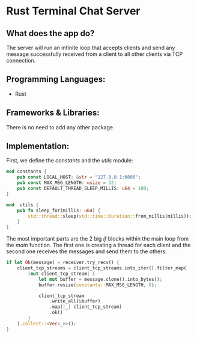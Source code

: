 # Rust Terminal Chat Server

## What does the app do?
The server will run an infinite loop that accepts clients and send any message successfully received from a client to all other clients via TCP connection.

## Programming Languages:
- Rust

## Frameworks & Libraries:
There is no need to add any other package

## Implementation:
First, we define the *constants* and the *utils* module:
```rust
mod constants {
    pub const LOCAL_HOST: &str = "127.0.0.1:6000";
    pub const MAX_MSG_LENGTH: usize = 32;
    pub const DEFAULT_THREAD_SLEEP_MILLIS: u64 = 100;
}

mod  utils {
    pub fn sleep_for(millis: u64) {
        std::thread::sleep(std::time::Duration::from_millis(millis));
    }
}
```
The most important parts are the 2 big *if* blocks within the main loop from the *main* function. The first one is creating a thread for each client and the second one receives the messages and send them to the others:
```rust
if let Ok(message) = receiver.try_recv() {
    client_tcp_streams = client_tcp_streams.into_iter().filter_map(
        |mut client_tcp_stream| {
            let mut buffer = message.clone().into_bytes();
            buffer.resize(constants::MAX_MSG_LENGTH, 0);

            client_tcp_stream
                .write_all(&buffer)
                .map(|_| client_tcp_stream)
                .ok()
        }
    ).collect::<Vec<_>>();
}
```